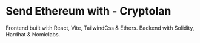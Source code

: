 # Send Ethereum with - CryptoIan

 
Frontend built with React, Vite, TailwindCss & Ethers.
Backend with Solidity, Hardhat &amp; Nomiclabs.

